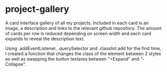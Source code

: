 # project-gallery

A card interface gallery of all my projects. Included in each card is an image, a description and links to the relevant github repository. The amount of cards per row is reduced depending on screen width and each card expands to reveal the description text.

Using .addEventListener, .querySelector and .classlist.add for the first time, I created a function that changes the class of the element between 2 styles as well as swapping the button textarea between "+Expand" and "-Collapse".